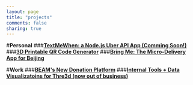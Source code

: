 ```yaml
---
layout: page
title: "projects"
comments: false
sharing: true
---
```



#**Personal**
###**[TextMeWhen: a Node.js Uber API App (Comming Soon!)](https://github.com/nicksanford/textmewhen)**
###**[3D Printable QR Code Generator](http://getmystl.com)**
###**[Bring Me: The Micro-Delivery App for Beijing](http://getbringme.com)**

#**Work**
###**[BEAM's New Donation Platform](http://xueyuanqiao.org)**
###**[Internal Tools + Data Visualizatoins for Thre3d (now out of business)](http://thre3d.com)**
